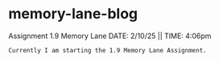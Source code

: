 # memory-lane-blog

Assignment 1.9 Memory Lane
DATE: 2/10/25 || TIME: 4:06pm

    Currently I am starting the 1.9 Memory Lane Assignment.
